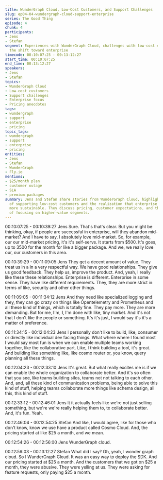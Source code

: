 ```yaml
---
title: WunderGraph Cloud, Low-Cost Customers, and Support Challenges
slug: ep04-04-wundergraph-cloud-support-enterprise
series: The Good Thing
episode: 4
chunk: 4
participants:
- Jens
- Stefan
segment: Experiences with WunderGraph Cloud, challenges with low-cost customers, and
  the shift toward enterprise
timecode: 00:10:07:25 - 00:13:12:27
start_time: 00:10:07:25
end_time: 00:13:12:27
speakers:
- Jens
- Stefan
topics:
- WunderGraph Cloud
- Low-cost customers
- Support challenges
- Enterprise focus
- Pricing anecdotes
tags:
- wundergraph
- support
- enterprise
- pricing
topic_tags:
- wundergraph
- support
- enterprise
- pricing
entities:
- Jens
- Stefan
- WunderGraph
- Fly.io
mentions:
- $25/month plan
- customer outage
- SLA
- premium packages
summary: Jens and Stefan share stories from WunderGraph Cloud, highlighting the difficulties
  of supporting low-cost customers and the realization that enterprise customers are
  more sustainable. They discuss pricing, customer expectations, and the importance
  of focusing on higher-value segments.
---
```


00:10:07:25 - 00:10:39:27
Jens
Sure. That's that's clear. But you might be thinking, okay, if people are successful in enterprise,
will they abandon mid-market? And I have to say, I absolutely love mid-market. So, for example,
our our mid-market pricing, it's it's self-serve. It starts from $500. It's goes, up to 3500 for the
month for like a bigger package. And we, we really love our, our customers in this area.

00:10:39:29 - 00:11:09:05
Jens
They get a decent amount of value. They treat us in a in a very respectful way. We have good
relationships. They give us good feedback. They help us, improve the product. And, yeah, I
really like these these relationships. Enterprise is different. Enterprise in some sense. They have
like different requirements. They, they are more strict in terms of like, security and other other
things.

00:11:09:05 - 00:11:34:12
Jens
And they need like specialized logging and they, they can go crazy on things like Opentelemetry
and Prometheus and all these kind of things, which is totally fine. They pay more. They are
more demanding. But for me, I'm, I, I'm done with like, tiny market. And it's not that I don't like
the people or something. It's it's just, I would say it's it's a matter of preference.

00:11:34:15 - 00:12:04:23
Jens
I personally don't like to build, like, consumer or directly like individual dev facing things. What
where where I found most I would say most fun is when we can enable multiple teams working
together, like the collaborative part. Like, I think building a tool, it's great. And building like
something like, like cosmo router or, you know, query planning all these things.

00:12:04:23 - 00:12:33:10
Jens
It's great. But what really excites me is if we can enable the whole organization to collaborate
better. And it's so often that you see, like teams building silos, teams not not talking to each
other. And, and, all these kind of communication problems, being able to solve this kind of stuff,
helping teams collaborate more things like schema design, all this, this kind of stuff.

00:12:33:12 - 00:12:46:01
Jens
It it actually feels like we're not just selling something, but we're we're really helping them to, to
collaborate better. And, it's fun. Yeah.

00:12:46:04 - 00:12:54:25
Stefan
And like, I would agree, like for those who don't know, know we use have a product called
Cosmo Cloud. And, the pricing started at like $25 a month, and we mean.

00:12:54:26 - 00:12:56:00
Jens
WunderGraph cloud.

00:12:56:03 - 00:13:12:27
Stefan
What did I say? Oh, yeah, I wonder graph cloud. So I WunderGraph Cloud. It was an easy way
to deploy the SDK. And our pricing started at $25 a month. And the customers that we got on
$25 a month, they were abusive. They were yelling at us. They were asking for feature requests,
only paying $25 a month.